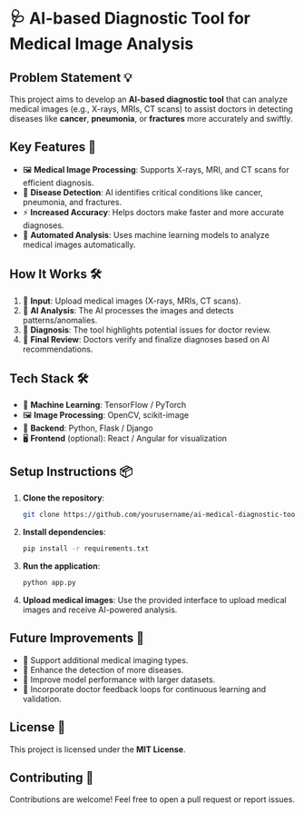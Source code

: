 # 🩺 AI-based Diagnostic Tool for Medical Image Analysis

## Problem Statement 💡

This project aims to develop an **AI-based diagnostic tool** that can analyze medical images (e.g., X-rays, MRIs, CT scans) to assist doctors in detecting diseases like **cancer**, **pneumonia**, or **fractures** more accurately and swiftly.

## Key Features 🚀
- 🖼️ **Medical Image Processing**: Supports X-rays, MRI, and CT scans for efficient diagnosis.
- 🏥 **Disease Detection**: AI identifies critical conditions like cancer, pneumonia, and fractures.
- ⚡ **Increased Accuracy**: Helps doctors make faster and more accurate diagnoses.
- 🤖 **Automated Analysis**: Uses machine learning models to analyze medical images automatically.

## How It Works 🛠️
1. 🏥 **Input**: Upload medical images (X-rays, MRIs, CT scans).
2. 🧠 **AI Analysis**: The AI processes the images and detects patterns/anomalies.
3. 🔬 **Diagnosis**: The tool highlights potential issues for doctor review.
4. 📝 **Final Review**: Doctors verify and finalize diagnoses based on AI recommendations.

## Tech Stack 🛠️
- 🧠 **Machine Learning**: TensorFlow / PyTorch
- 🖼️ **Image Processing**: OpenCV, scikit-image
- 🔧 **Backend**: Python, Flask / Django
- 🖥️ **Frontend** (optional): React / Angular for visualization

## Setup Instructions 📦

1. **Clone the repository**:
   ```bash
   git clone https://github.com/yourusername/ai-medical-diagnostic-tool.git
   ```

2. **Install dependencies**:
   ```bash
   pip install -r requirements.txt
   ```

3. **Run the application**:
   ```bash
   python app.py
   ```

4. **Upload medical images**: Use the provided interface to upload medical images and receive AI-powered analysis.

## Future Improvements 🌟
- 🏥 Support additional medical imaging types.
- 🧠 Enhance the detection of more diseases.
- 🔄 Improve model performance with larger datasets.
- 📝 Incorporate doctor feedback loops for continuous learning and validation.

## License 📜
This project is licensed under the **MIT License**.

## Contributing 🤝
Contributions are welcome! Feel free to open a pull request or report issues.
